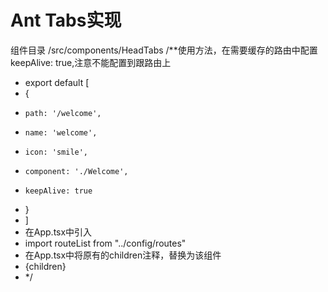 # Ant Tabs实现
组件目录 /src/components/HeadTabs
/**使用方法，在需要缓存的路由中配置keepAlive: true,注意不能配置到跟路由上
 * export default [
 *   {
 *     path: '/welcome',
 *     name: 'welcome',
 *     icon: 'smile',
 *     component: './Welcome',
 *     keepAlive: true
 *   }
 * ]
 * 在App.tsx中引入
 * import routeList from "../config/routes"
 * 在App.tsx中将原有的children注释，替换为该组件
 * {children}
 * <HeadTabs routeList={routeList}></HeadTabs>
*/